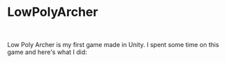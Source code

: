 <div dir="auto">
<h1>LowPolyArcher</h1>
<div>

<img scr="https://i.postimg.cc/gjxfNCDm/Valey-Model.png">
  
<img scr="https://postimg.cc/bSjCvFWB">

  
  
Low Poly Archer is my first game made in Unity. I spent some time on this game and here's what I did:
